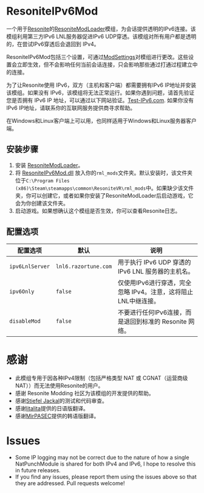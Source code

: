 # ResoniteIPv6Mod
一个用于[Resonite](https://resonite.com/)的[ResoniteModLoader](https://github.com/resonite-modding-group/ResoniteModLoader)模组，为会话提供透明的IPv6连接。该模组利用第三方IPv6 LNL服务器促进IPv6 UDP穿透。该模组对所有用户都是透明的，在尝试IPv6穿透后会退回到 IPv4。

ResoniteIPv6Mod包括三个设置，可通过[ModSettings](https://github.com/stiefeljackal/ResoniteModSettings)对模组进行更改。这些设置会立即生效，但不会影响任何当前会话连接，只会影响那些通过打通过程建立中的连接。

为了让Resonite使用 IPv6，双方（主机和客户端）都需要拥有IPv6 IP地址并安装该模组。如果没有 IPv6，该模组将无法正常运行。如果你遇到问题，请首先验证您是否拥有 IPv6 IP 地址，可以通过以下网站验证。[Test-IPv6.com](https://test-ipv6.com/). 如果你没有IPv6 IP地址，请联系你的互联网服务提供商寻求帮助。

在Windows和Linux客户端上可以用，也同样适用于Windows和Linux服务器客户端。


## 安装步骤

1. 安装 [ResoniteModLoader](https://github.com/resonite-modding-group/ResoniteModLoader/releases)。
1. 将 [ResoniteIPv6Mod.dll](https://github.com/bontebok/ResoniteIPv6Mod/releases) 放入你的`rml_mods`文件夹。默认安装时，该文件夹位于`C:\Program Files (x86)\Steam\steamapps\common\ResoniteVR\rml_mods`中。如果缺少该文件夹，你可以创建它，或者如果你安装了ResoniteModLoader后启动游戏，它会为你创建该文件夹。
1. 启动游戏。如果想确认这个模组是否生效，你可以查看Resonite日志。


## 配置选项

|配置选项        |默认                 |说明                                                                                                      |
|----------------|---------------------|----------------------------------------------------------------------------------------------------------|
|`ipv6LnlServer` |`lnl6.razortune.com` |用于执行 IPv6 UDP 穿透的 IPv6 LNL 服务器的主机名。                                                           |
|`ipv6Only`      |`false`              |仅使用IPv6进行穿透，完全忽略 IPv4。注意，这将阻止LNL中继连接。                                                 |
|`disableMod`    |`false`              |不要进行任何IPv6连接，而是退回到标准的 Resonite 网络。                                                        |


# 感谢

* 此模组专用于因各种IPv4限制（包括严格类型 NAT 或 CGNAT（运营商级 NAT））而无法使用Resonite的用户。
* 感谢 Resonite Modding 社区为该模组的开发提供的帮助。
* 感谢[Stiefel Jackal](https://github.com/stiefeljackal)的测试和代码审查。
* 感谢[litalita](https://github.com/litalita0)提供的日语版翻译。
* 感谢[MirPASEC](https://github.com/mirpasec)提供的韩语版翻译。


# Issues

* Some IP logging may not be correct due to the nature of how a single NatPunchModule is shared for both IPv4 and IPv6, I hope to resolve this in future releases.
* If you find any issues, please report them using the issues above so that they are addressed. Pull requests welcome!
